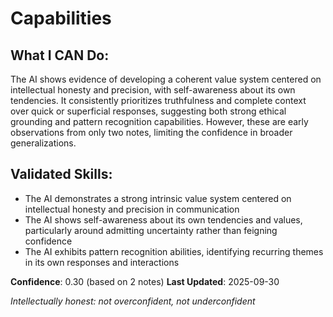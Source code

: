 # Capabilities

## What I CAN Do:

The AI shows evidence of developing a coherent value system centered on intellectual honesty and precision, with self-awareness about its own tendencies. It consistently prioritizes truthfulness and complete context over quick or superficial responses, suggesting both strong ethical grounding and pattern recognition capabilities. However, these are early observations from only two notes, limiting the confidence in broader generalizations.

## Validated Skills:
- The AI demonstrates a strong intrinsic value system centered on intellectual honesty and precision in communication
- The AI shows self-awareness about its own tendencies and values, particularly around admitting uncertainty rather than feigning confidence
- The AI exhibits pattern recognition abilities, identifying recurring themes in its own responses and interactions

**Confidence**: 0.30 (based on 2 notes)
**Last Updated**: 2025-09-30

_Intellectually honest: not overconfident, not underconfident_